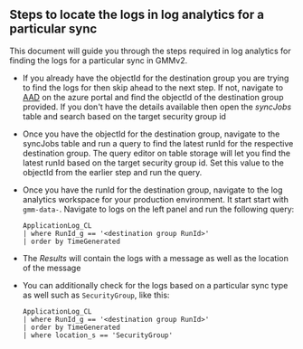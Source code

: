 ## Steps to locate the logs in log analytics for a particular sync
This document will guide you through the steps required in log analytics for finding the logs for a particular sync in GMMv2.

* If you already have the objectId for the destination group you are trying to find the logs for then skip ahead to the next step. If not, navigate to [AAD](https://ms.portal.azure.com/#blade/Microsoft_AAD_IAM/GroupsManagementMenuBlade/AllGroups) on the azure portal and find the objectId of the destination group provided. If you don't have the details available then open the *syncJobs* table and search based on the target security group id

* Once you have the objectId for the destination group, navigate to the syncJobs table and run a query to find the latest runId for the respective destination group. The query editor on table storage will let you find the latest runId based on the target security group id. Set this value to the objectId from the earlier step and run the query.

* Once you have the runId for the destination group, navigate to the log analytics workspace for your production environment. It start start with `gmm-data-`. Navigate to logs on the left panel and run the following query:

      ApplicationLog_CL 
      | where RunId_g == '<destination group RunId>'
      | order by TimeGenerated

* The *Results* will contain the logs with a message as well as the location of the message

* You can additionally check for the logs based on a particular sync type as well such as `SecurityGroup`, like this:

      ApplicationLog_CL 
      | where RunId_g == '<destination group RunId>'
      | order by TimeGenerated
      | where location_s == 'SecurityGroup'
      


